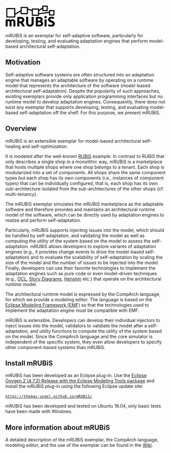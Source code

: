 
![mRUBiS](./docs/mRUBiS.png)

mRUBiS is an exemplar for self-adaptive software, particularly for developing, testing, and evaluating adaptation engines that perform model-based architectural self-adaptation.

## Motivation
Self-adaptive software systems are often structured into an adaptation engine that manages an adaptable software by operating on a runtime model that represents the architecture of the software (model-based architectural self-adaptation). Despite the popularity of such approaches, existing exemplars provide only application programming interfaces but no runtime model to develop adaptation engines. Consequently, there does not exist any exemplar that supports developing, testing, and evaluating model-based self-adaptation off the shelf. For this purpose, we present mRUBiS.

## Overview
mRUBiS is an extensible exemplar for model-based architectural self-healing and self-optimization.

It is modeled after the well-known [RUBiS](http://rubis.ow2.org) example.
In contrast to RUBiS that only describes a single shop in a monolithic way, mRUBiS is a marketplace that hosts multiple shops where one shop belongs to a tenant. Each shop is modularized into a set of components. All shops share the same component types but each shop has its own components (i.e., instances of component types) that can be individually configured, that is, each shop has its own sub-architecture isolated from the sub-architectures of the other shops (cf. multi-tenancy).

The mRUBiS exemplar simulates the mRUBiS marketplace as the adaptable software and therefore provides and maintains an architectural runtime model of the software, which can be directly used by adaptation engines to realize and perform self-adaptation.

Particularly, mRUBiS supports injecting issues into the model, which should be handled by self-adaptation, and validating the model as well as computing the utility of the system based on the model to assess the self-adaptation. mRUBiS allows developers to explore variants of adaptation engines (e.g., it provides change events to drive the model-based self-adaptation) and to evaluate the scalability of self-adaptation by scaling the size of the model and the number of issues to be injected into the model. Finally, developers can use their favorite technologies to implement the adaptation engines such as pure code or even model-driven techniques (e.g., [OCL](https://projects.eclipse.org/projects/modeling.mdt.ocl), [Story Diagrams](https://projects.eclipse.org/projects/modeling.mdt.ocl), [Henshin](https://www.eclipse.org/henshin/) etc.) that operate on the architectural runtime model.

The architectural runtime model is expressed by the CompArch language, for which we provide a modeling editor. The language is based on the [Eclipse Modeling Framework (EMF)](https://www.eclipse.org/modeling/emf/) so that the technologies used to implement the adaptation engine must be compatible with EMF.

mRUBiS is extensible. Developers can develop their individual injectors to inject issues into the model, validators to validiate the model after a self-adaptation, and utility functions to compute the utility of the system based on the model. Since the CompArch language and the core simulator is independent of the specific system, they even allow developers to specify other component-based systems than mRUBiS.

## Install mRUBiS
mRUBiS has been developed as an Eclipse plug-in. Use the [Eclipse Oxygen.2 (4.7.2) Release with the Eclipse Modeling Tools package](http://www.eclipse.org/downloads/packages/eclipse-modeling-tools/oxygen2) and install the mRUBiS plug-in using the following Eclipse update site:

[`https://thomas-vogel.github.io/mRUBiS/`](https://thomas-vogel.github.io/mRUBiS/)

mRUBiS has been developed and tested on Ubuntu 16.04, only basic tests have been made with Windows.

## More information about mRUBiS
A detailed description of the mRUBiS exemplar, the CompArch language, modeling editor, and the use of the exemplar can be found in the [Wiki](https://github.com/thomas-vogel/mRUBiS/wiki).
